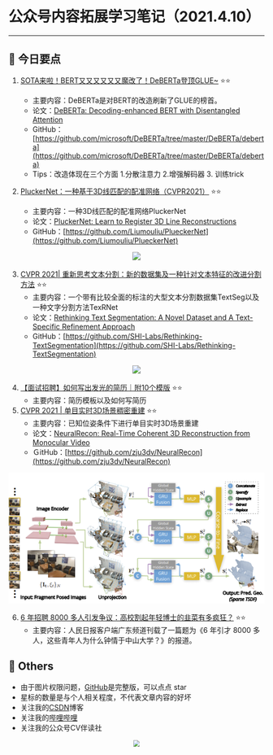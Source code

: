 # 公众号内容拓展学习笔记（2021.4.10）

------



## :paperclip:  今日要点

1. [SOTA来啦！BERT又又又又又又魔改了！DeBERTa登顶GLUE~](https://mp.weixin.qq.com/s/5eLEa5fiAgDEqs75tcCAsQ)         :star::star:
   - 主要内容：DeBERTa是对BERT的改造刷新了GLUE的榜首。
   - 论文：[DeBERTa: Decoding-enhanced BERT with Disentangled Attention](https://arxiv.org/abs/2006.03654)
   - GitHub：[https://github.com/microsoft/DeBERTa/tree/master/DeBERTa/deberta](https://github.com/microsoft/DeBERTa/tree/master/DeBERTa/deberta)
   - Tips：改造体现在三个方面 1.分散注意力 2.增强解码器 3. 训练trick

2. [PluckerNet：一种基于3D线匹配的配准网络（CVPR2021）](https://mp.weixin.qq.com/s/nAzjBlvPhpKgpojjlkvFvA)       :star::star:
   - 主要内容：一种3D线匹配的配准网络PluckerNet
   - 论文：[PluckerNet: Learn to Register 3D Line Reconstructions](https://arxiv.org/abs/2012.01096)
   - GitHub：[https://github.com/Liumouliu/PlueckerNet](https://github.com/Liumouliu/PlueckerNet)

<div align=center><img src="https://mmbiz.qpic.cn/mmbiz_png/O60Uib8kfuu8wWnkMenvQgHs9n9BxSZ7vQSqRCfNHwTK9ZgAhzOF4IX8fPmnIib20k6iauSNG5SRC33XGB5CZhxcQ/640?wx_fmt=png&tp=webp&wxfrom=5&wx_lazy=1&wx_co=1" style='zoom:100%'>
</div>

3. [CVPR 2021| 重新思考文本分割：新的数据集及一种针对文本特征的改进分割方法](https://mp.weixin.qq.com/s/yVxrz1d-LaxIvP5kpIwaFQ)        :star::star:
   - 主要内容：一个带有比较全面的标注的大型文本分割数据集TextSeg以及一种文字分割方法TexRNet
   - 论文：[Rethinking Text Segmentation: A Novel Dataset and A Text-Specific Refinement Approach](https://arxiv.org/abs/2011.14021)
   - GitHub：[https://github.com/SHI-Labs/Rethinking-TextSegmentation](https://github.com/SHI-Labs/Rethinking-TextSegmentation)
   

<div align=center><img src="https://mmbiz.qpic.cn/mmbiz_png/ZCA5VES1atAs2OV0Nubcx2DnBq051CwDjfxTO2A9kFhuibuPRNMmnf4UPX9M7OSMRzjrIfcVib3ZiaC6Of2qKnoNg/640?wx_fmt=png&tp=webp&wxfrom=5&wx_lazy=1&wx_co=1" style='zoom:100%'>
</div>


4. [【面试招聘】如何写出发光的简历｜附10个模版](https://mp.weixin.qq.com/s/9yU5vcOlBDdRgvJ5z4dk1g)       :star::star:
   - 主要内容：简历模板以及如何写简历
5. [CVPR 2021 | 单目实时3D场景稠密重建](https://mp.weixin.qq.com/s/QUzzNndPGnNC4XvoTbIj8A)       :star::star:
   - 主要内容：已知位姿条件下进行单目实时3D场景重建
   - 论文：[NeuralRecon: Real-Time Coherent 3D Reconstruction from Monocular Video](https://arxiv.org/pdf/2104.00681.pdf)
   - ＧitHub：[https://github.com/zju3dv/NeuralRecon](https://github.com/zju3dv/NeuralRecon)

<div align=center><img src="images/0410.png" style='zoom:100%'>
</div>


6. [6 年招聘 8000 多人引发争议：高校割起年轻博士的韭菜有多疯狂？](https://mp.weixin.qq.com/s/qI6lz6q9pQoJMP5cKGXQZA)       :star::star:
   - 主要内容：人民日报客户端广东频道刊载了一篇题为《6 年引才 8000 多人，这些青年人为什么钟情于中山大学？》的报道。


## :paperclip:  Others

- 由于图片权限问题，[GitHub](https://github.com/xiaoxuebajie/dairly_learning)是完整版，可以点点 star
- 星标的数量是与个人相关程度，不代表文章内容的好坏
- 关注我的[CSDN](https://mp.csdn.net/console/article)博客
- 关注我的[哔哩哔哩](https://space.bilibili.com/424394389?spm_id_from=333.788.b_765f7570696e666f.1)
- 关注我的公众号CV伴读社

<div align=center><img src="https://img-blog.csdnimg.cn/202005031406335.jpg" style='zoom:80%'>
</div>